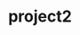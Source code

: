 ---
layout: single
title: project2
# description: description of project 2
# header:
#   teaser: /assets/olin-b149.jpg
---